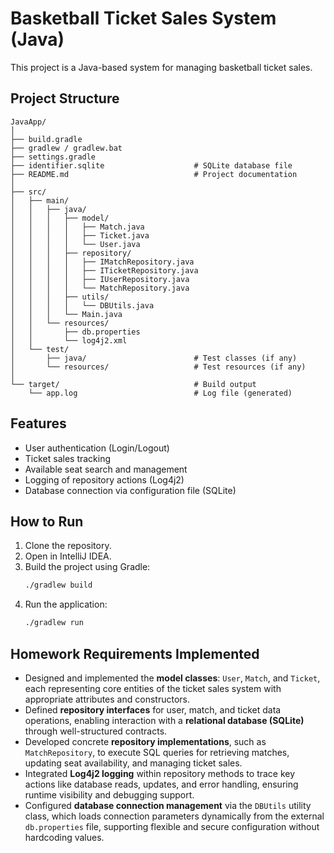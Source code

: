 # Basketball Ticket Sales System (Java)
This project is a Java-based system for managing basketball ticket sales. 

## Project Structure
```
JavaApp/
│
├── build.gradle
├── gradlew / gradlew.bat
├── settings.gradle
├── identifier.sqlite                    # SQLite database file
├── README.md                            # Project documentation
│
├── src/
│   ├── main/
│   │   ├── java/
│   │   │   ├── model/
│   │   │   │   ├── Match.java
│   │   │   │   ├── Ticket.java
│   │   │   │   └── User.java
│   │   │   ├── repository/
│   │   │   │   ├── IMatchRepository.java
│   │   │   │   ├── ITicketRepository.java
│   │   │   │   ├── IUserRepository.java
│   │   │   │   └── MatchRepository.java
│   │   │   ├── utils/
│   │   │   │   └── DBUtils.java
│   │   │   └── Main.java
│   │   └── resources/
│   │       ├── db.properties
│   │       └── log4j2.xml
│   └── test/
│       ├── java/                        # Test classes (if any)
│       └── resources/                   # Test resources (if any)
│
└── target/                              # Build output
    └── app.log                          # Log file (generated)
```

## Features
- User authentication (Login/Logout)
- Ticket sales tracking
- Available seat search and management
- Logging of repository actions (Log4j2)
- Database connection via configuration file (SQLite)

## How to Run
1. Clone the repository.
2. Open in IntelliJ IDEA.
3. Build the project using Gradle:
   ```bash
   ./gradlew build
   ```
4. Run the application:
   ```bash
   ./gradlew run
   ```

## Homework Requirements Implemented
- Designed and implemented the **model classes**: `User`, `Match`, and `Ticket`, each representing core entities of the ticket sales system with appropriate attributes and constructors.
- Defined **repository interfaces** for user, match, and ticket data operations, enabling interaction with a **relational database (SQLite)** through well-structured contracts.
- Developed concrete **repository implementations**, such as `MatchRepository`, to execute SQL queries for retrieving matches, updating seat availability, and managing ticket sales.
- Integrated **Log4j2 logging** within repository methods to trace key actions like database reads, updates, and error handling, ensuring runtime visibility and debugging support.
- Configured **database connection management** via the `DBUtils` utility class, which loads connection parameters dynamically from the external `db.properties` file, supporting flexible and secure configuration without hardcoding values.

